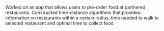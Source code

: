 Worked on an app that allows users to pre-order food at partnered restaurants. Constructed time-distance algorithms that provides: information on restaurants within a certain radius, time needed to walk to selected restaurant and optimal time to collect food
